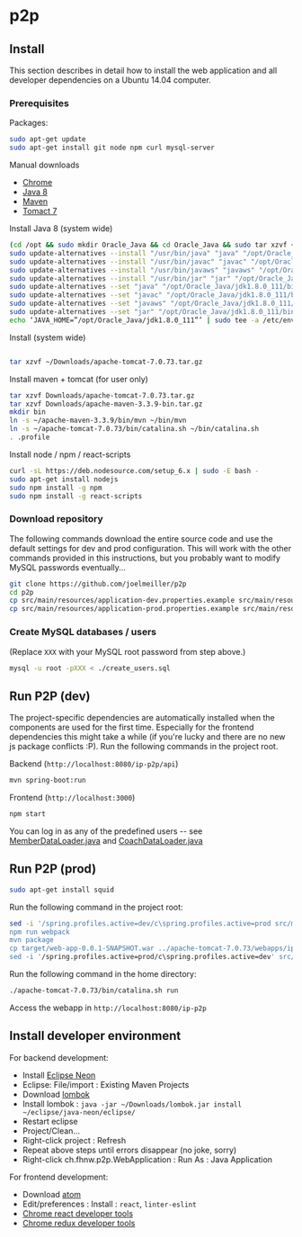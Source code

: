 # p2p

## Install

This section describes in detail how to install the web application and all
developer dependencies on a Ubuntu 14.04 computer.

### Prerequisites

Packages:

```bash
sudo apt-get update
sudo apt-get install git node npm curl mysql-server
```

Manual downloads

- [Chrome](https://support.google.com/chrome/answer/95346?co=GENIE.Platform%3DDesktop&hl=en-GB)
- [Java 8](http://www.oracle.com/technetwork/java/javase/downloads/jdk8-downloads-2133151.html)
- [Maven](http://maven.apache.org/download.cgi)
- [Tomact 7](https://tomcat.apache.org/download-70.cgi)

Install Java 8 (system wide)

```bash
(cd /opt && sudo mkdir Oracle_Java && cd Oracle_Java && sudo tar xzvf ~/Downloads/jdk-8u111-linux-x64.tar.gz)
sudo update-alternatives --install "/usr/bin/java" "java" "/opt/Oracle_Java/jdk1.8.0_111/bin/java" 1
sudo update-alternatives --install "/usr/bin/javac" "javac" "/opt/Oracle_Java/jdk1.8.0_111/bin/javac" 1
sudo update-alternatives --install "/usr/bin/javaws" "javaws" "/opt/Oracle_Java/jdk1.8.0_111/bin/javaws" 1
sudo update-alternatives --install "/usr/bin/jar" "jar" "/opt/Oracle_Java/jdk1.8.0_111/bin/jar" 1
sudo update-alternatives --set "java" "/opt/Oracle_Java/jdk1.8.0_111/bin/java"
sudo update-alternatives --set "javac" "/opt/Oracle_Java/jdk1.8.0_111/bin/javac"
sudo update-alternatives --set "javaws" "/opt/Oracle_Java/jdk1.8.0_111/bin/javaws"
sudo update-alternatives --set "jar" "/opt/Oracle_Java/jdk1.8.0_111/bin/jar"
echo ‘JAVA_HOME=”/opt/Oracle_Java/jdk1.8.0_111”’ | sudo tee -a /etc/environment
```

Install  (system wide)

```bash

tar xzvf ~/Downloads/apache-tomcat-7.0.73.tar.gz
```

Install maven + tomcat (for user only)

```bash
tar xzvf Downloads/apache-tomcat-7.0.73.tar.gz
tar xzvf Downloads/apache-maven-3.3.9-bin.tar.gz
mkdir bin
ln -s ~/apache-maven-3.3.9/bin/mvn ~/bin/mvn
ln -s ~/apache-tomcat-7.0.73/bin/catalina.sh ~/bin/catalina.sh
. .profile
```

Install node / npm / react-scripts

```bash
curl -sL https://deb.nodesource.com/setup_6.x | sudo -E bash -
sudo apt-get install nodejs
sudo npm install -g npm
sudo npm install -g react-scripts
```

### Download repository

The following commands download the entire source code and use the default
settings for dev and prod configuration. This will work with the other commands
provided in this instructions, but you probably want to modify MySQL passwords
eventually...

```bash
git clone https://github.com/joelmeiller/p2p
cd p2p
cp src/main/resources/application-dev.properties.example src/main/resources/application-dev.properties
cp src/main/resources/application-prod.properties.example src/main/resources/application-prod.properties
```

### Create MySQL databases / users

(Replace `XXX` with your MySQL root password from step above.)

```bash
mysql -u root -pXXX < ./create_users.sql
```

## Run P2P (dev)

The project-specific dependencies are automatically installed when the
components are used for the first time. Especially for the frontend
dependencies this might take a while (if you're lucky and there are no new js
package conflicts :P). Run the following commands in the project root.

Backend (`http://localhost:8080/ip-p2p/api`)

```bash
mvn spring-boot:run
```

Frontend (`http://localhost:3000`)

```bash
npm start
```

You can log in as any of the predefined users -- see
[MemberDataLoader.java](https://github.com/joelmeiller/p2p/blob/master/src/main/java/ch/fhnw/p2p/fixtures/MemberDataLoader.java)
and
[CoachDataLoader.java](https://github.com/joelmeiller/p2p/blob/master/src/main/java/ch/fhnw/p2p/fixtures/CoachDataLoader.java)

## Run P2P (prod)

```bash
sudo apt-get install squid
```

Run the following command in the project root:

```bash
sed -i '/spring.profiles.active=dev/c\spring.profiles.active=prod src/main/resources/application.properties
npm run webpack
mvn package
cp target/web-app-0.0.1-SNAPSHOT.war ../apache-tomcat-7.0.73/webapps/ip-p2p.war
sed -i '/spring.profiles.active=prod/c\spring.profiles.active=dev' src/main/resources/application.properties
```

Run the following command in the home directory:

```bash
./apache-tomcat-7.0.73/bin/catalina.sh run
```

Access the webapp in `http://localhost:8080/ip-p2p`

## Install developer environment

For backend development:

- Install [Eclipse Neon](https://www.eclipse.org/downloads/download.php?file=/oomph/epp/neon/R1/eclipse-inst-linux64.tar.gz)
- Eclipse: File/import : Existing Maven Projects
- Download [lombok](https://projectlombok.org/download.html)
- Install lombok : `java -jar ~/Downloads/lombok.jar install ~/eclipse/java-neon/eclipse/`
- Restart eclipse
- Project/Clean...
- Right-click project : Refresh
- Repeat above steps until errors disappear (no joke, sorry)
- Right-click ch.fhnw.p2p.WebApplication : Run As : Java Application

For frontend development:

- Download [atom](https://atom.io/)
- Edit/preferences : Install : `react`, `linter-eslint`
- [Chrome react developer tools](https://chrome.google.com/webstore/detail/react-developer-tools/fmkadmapgofadopljbjfkapdkoienihi?hl=en)
- [Chrome redux developer tools](https://chrome.google.com/webstore/detail/redux-devtools/lmhkpmbekcpmknklioeibfkpmmfibljd?hl=en)
